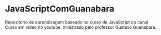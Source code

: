 # JavaScriptComGuanabara
Repositório de aprendizagem baseado no curso de JavaScript do canal Curso em vídeo no youtube,
ministrado pelo professor Gustavo Guanabara.
